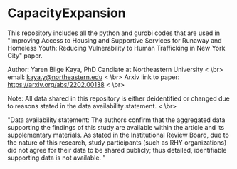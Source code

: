 # CapacityExpansion
This repository includes all the python and gurobi codes that are used in "Improving Access to Housing and Supportive Services for Runaway and Homeless Youth: Reducing Vulnerability to Human Trafficking in New York City" paper.

Author: Yaren Bilge Kaya, PhD Candiate at Northeastern University < \br>
email: kaya.y@northeastern.edu < \br>
Arxiv link to paper: https://arxiv.org/abs/2202.00138 < \br>

Note: All data shared in this repository is either deidentified or changed due to reasons stated in the data availability statement. < \br>

"Data availability statement: The authors confirm that the aggregated data supporting the findings of this study are available within the article and its supplementary materials. As stated in the Institutional Review Board, due to the nature of this research, study participants (such as RHY organizations) did not agree for their data to be shared publicly; thus detailed, identifiable supporting data is not available. "
